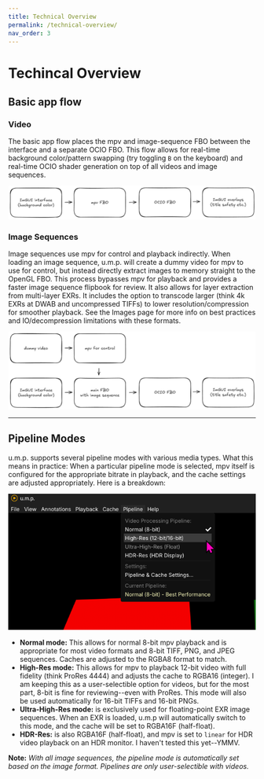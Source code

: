 ```yaml
---
title: Technical Overview
permalink: /technical-overview/
nav_order: 3
---
```

# Techincal Overview

## Basic app flow

### Video

The basic app flow places the mpv and image-sequence FBO between the interface and a separate OCIO FBO. This flow allows for real-time background color/pattern swapping (try toggling `B` on the keyboard) and real-time OCIO shader generation on top of all videos and image sequences. 

![app flow 1](images/appflow1.png)

### Image Sequences

Image sequences use mpv for control and playback indirectly. When loading an image sequence, u.m.p. will create a dummy video for mpv to use for control, but instead directly extract images to memory straight to the OpenGL FBO. This process bypasses mpv for playback and provides a faster image sequence flipbook for review. It also allows for layer extraction from multi-layer EXRs. It includes the option to transcode larger (think 4k EXRs at DWAB and uncompressed TIFFs) to lower resolution/compression for smoother playback. See the Images page for more info on best practices and IO/decompression limitations with these formats.

![app flow 1](images/appflow2.png)

---

## Pipeline Modes

u.m.p. supports several pipeline modes with various media types. What this means in practice: When a particular pipeline mode is selected, mpv itself is configured for the appropriate bitrate in playback, and the cache settings are adjusted appropriately. Here is a breakdown:

![pipeline modes](images/TabTip_Cu2CLnCIyI.png)

- **Normal mode:** This allows for normal 8-bit mpv playback and is appropriate for most video formats and 8-bit TIFF, PNG, and JPEG sequences. Caches are adjusted to the RGBA8 format to match.
- **High-Res mode:** This allows for mpv to playback 12-bit video with full fidelity (think ProRes 4444) and adjusts the cache to RGBA16 (integer). I am keeping this as a user-selectible option for videos, but for the most part, 8-bit is fine for reviewing--even with ProRes. This mode will also be used automatically for 16-bit TIFFs and 16-bit PNGs. 
- **Ultra-High-Res mode:** is exclusively used for floating-point EXR image sequences. When an EXR is loaded, u.m.p will automatically switch to this mode, and the cache will be set to RGBA16F (half-float).
- **HDR-Res:** is also RGBA16F (half-float), and mpv is set to `linear` for HDR video playback on an HDR monitor. I haven't tested this yet--YMMV.

**Note:** *With all image sequences, the pipeline mode is automatically set based on the image format. Pipelines are only user-selectible with videos.* 